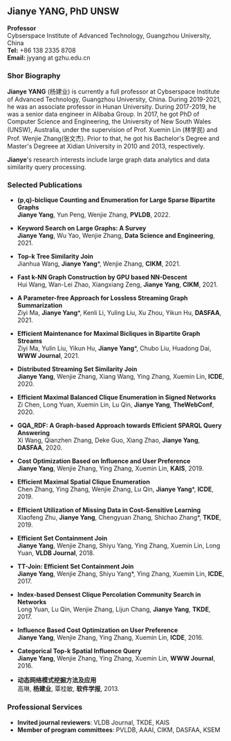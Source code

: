 ## Jianye YANG, PhD UNSW

**Professor**  
Cybserspace Institute of Advanced Technology, Guangzhou University, China  
**Tel:** +86 138 2335 8708  
**Email:** jyyang at gzhu.edu.cn  



### Shor Biography

**Jianye YANG** (杨建业) is currently a full professor at Cybserspace Institute of Advanced Technology, Guangzhou University, China. 
During 2019-2021, he was an associate professor in Hunan University. During 2017-2019, he was a senior data engineer in Alibaba Group.
In 2017, he got PhD of Computer Science and Engineering, the University of New South Wales (UNSW), Australia, 
under the supervision of Prof. Xuemin Lin (林学民) and Prof. Wenjie Zhang(张文杰).
Prior to that, he got his Bachelor's Degree and Master's Degreee at Xidian University in 2010 and 2013, respectively.

**Jianye**'s research interests include large graph data analytics and data similarity query processing.


### Selected Publications

- **(p,q)-biclique Counting and Enumeration for Large Sparse Bipartite Graphs**   
  **Jianye Yang**, Yun Peng, Wenjie Zhang, **PVLDB**, 2022.    
  
- **Keyword Search on Large Graphs: A Survey**  
  **Jianye Yang**, Wu Yao, Wenjie Zhang, **Data Science and Engineering**, 2021.  
  
- **Top-k Tree Similarity Join**   
  Jianhua Wang, **Jianye Yang***, Wenjie Zhang, **CIKM**, 2021.    
  
- **Fast k-NN Graph Construction by GPU based NN-Descent**  
  Hui Wang, Wan-Lei Zhao, Xiangxiang Zeng, **Jianye Yang**, **CIKM**, 2021.  
  
- **A Parameter-free Approach for Lossless Streaming Graph Summarization**  
  Ziyi Ma, **Jianye Yang***, Kenli Li, Yuling Liu, Xu Zhou, Yikun Hu, **DASFAA**, 2021.  
  
- **Efficient Maintenance for Maximal Bicliques in Bipartite Graph Streams**  
  Ziyi Ma, Yulin Liu, Yikun Hu, **Jianye Yang***, Chubo Liu, Huadong Dai, **WWW Journal**, 2021.  
  
- **Distributed Streaming Set Similarity Join**  
  **Jianye Yang**, Wenjie Zhang, Xiang Wang, Ying Zhang, Xuemin Lin, **ICDE**, 2020.  
  
- **Efficient Maximal Balanced Clique Enumeration in Signed Networks**  
  Zi Chen, Long Yuan, Xuemin Lin, Lu Qin, **Jianye Yang**, **TheWebConf**, 2020. 
  
- **GQA_RDF: A Graph-based Approach towards Efficient SPARQL Query Answering**  
  Xi Wang, Qianzhen Zhang, Deke Guo, Xiang Zhao, **Jianye Yang**, **DASFAA**, 2020. 
  
- **Cost Optimization Based on Influence and User Preference**  
  **Jianye Yang**, Wenjie Zhang, Ying Zhang, Xuemin Lin, **KAIS**, 2019.
  
- **Efficient Maximal Spatial Clique Enumeration**  
  Chen Zhang, Ying Zhang, Wenjie Zhang, Lu Qin, **Jianye Yang***, **ICDE**, 2019.
  
- **Efficient Utilization of Missing Data in Cost-Sensitive Learning**  
  Xiaofeng Zhu, **Jianye Yang**, Chengyuan Zhang, Shichao Zhang*, **TKDE**, 2019.
  
- **Efficient Set Containment Join**  
  **Jianye Yang**, Wenjie Zhang, Shiyu Yang, Ying Zhang, Xuemin Lin, Long Yuan, **VLDB Journal**, 2018.
  
- **TT-Join: Efficient Set Containment Join**  
  **Jianye Yang**, Wenjie Zhang, Shiyu Yang*, Ying Zhang, Xuemin Lin, **ICDE**, 2017.
  
- **Index-based Densest Clique Percolation Community Search in Networks**  
  Long Yuan, Lu Qin, Wenjie Zhang, Lijun Chang, **Jianye Yang**, **TKDE**, 2017.
  
- **Influence Based Cost Optimization on User Preference**  
  **Jianye Yang**, Wenjie Zhang, Ying Zhang, Xuemin Lin, **ICDE**, 2016.
  
- **Categorical Top-k Spatial Influence Query**  
  **Jianye Yang**, Wenjie Zhang, Ying Zhang, Xuemin Lin, **WWW Journal**, 2016.

- **动态网络模式挖掘方法及应用**  
  高琳, **杨建业**, 覃桂敏, **软件学报**, 2013.
  

### Professional Services

- **Invited journal reviewers**: 
  VLDB Journal, TKDE, KAIS
- **Member of program committees**:
  PVLDB, AAAI, CIKM, DASFAA, KSEM
